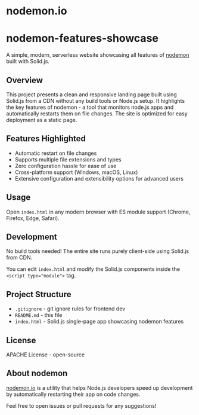 # nodemon.io
# nodemon-features-showcase

A simple, modern, serverless website showcasing all features of [nodemon](https://nodemon.io) built with Solid.js.

## Overview

This project presents a clean and responsive landing page built using Solid.js from a CDN without any build tools or Node.js setup. It highlights the key features of nodemon - a tool that monitors node.js apps and automatically restarts them on file changes. The site is optimized for easy deployment as a static page.

## Features Highlighted

- Automatic restart on file changes
- Supports multiple file extensions and types
- Zero configuration hassle for ease of use
- Cross-platform support (Windows, macOS, Linux)
- Extensive configuration and extensibility options for advanced users

## Usage

Open `index.html` in any modern browser with ES module support (Chrome, Firefox, Edge, Safari).

## Development

No build tools needed! The entire site runs purely client-side using Solid.js from CDN.

You can edit `index.html` and modify the Solid.js components inside the `<script type="module">` tag.

## Project Structure

- `.gitignore` - git ignore rules for frontend dev
- `README.md` - this file
- `index.html` - Solid.js single-page app showcasing nodemon features

## License

APACHE License - open-source

## About nodemon

[nodemon.io](https://nodemon.io) is a utility that helps Node.js developers speed up development by automatically restarting their app on code changes.

Feel free to open issues or pull requests for any suggestions!


